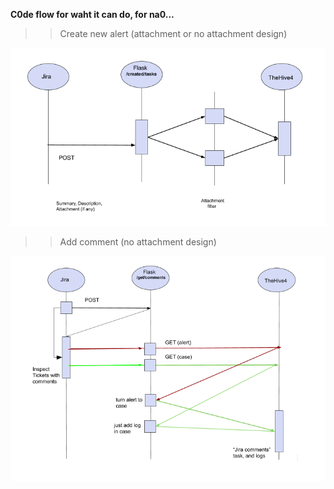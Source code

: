 <b> C0de flow for waht it can do, for na0... </b>


>> Create new alert (attachment or no attachment design)

![alt text](https://raw.githubusercontent.com/kroen3n/Jira-TheHive4-integration-/master/pics/code_flow1.png)



>> Add comment (no attachment design)

![alt text](https://raw.githubusercontent.com/kroen3n/Jira-TheHive4-integration-/master/pics/codeflow3.png)

